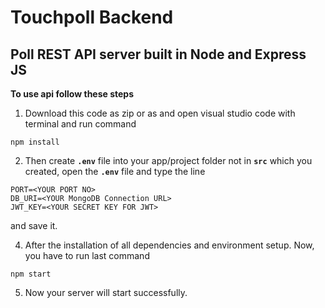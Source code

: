 
# Touchpoll Backend
## Poll REST API server built in Node and Express JS


**To use api follow these steps**

1. Download this code as zip or as and open visual studio code with terminal and run command

```
npm install

```

2. Then create **`.env`** file into your app/project folder not in **`src`** which you created, open the **`.env`** file and type the line 

```
PORT=<YOUR PORT NO>
DB_URI=<YOUR MongoDB Connection URL>
JWT_KEY=<YOUR SECRET KEY FOR JWT>

```
and save it.

4. After the installation of all dependencies and environment setup. Now, you have to run last command 

```
npm start

```

5. Now your server will start successfully.
